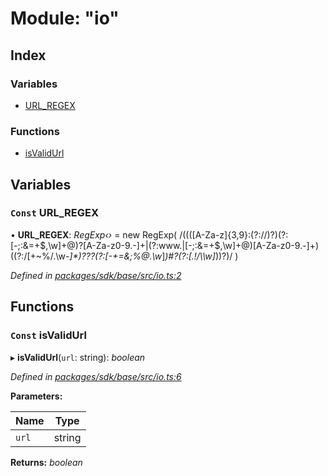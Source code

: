 # Module: "io"

## Index

### Variables

* [URL_REGEX](_io_.md#const-url_regex)

### Functions

* [isValidUrl](_io_.md#const-isvalidurl)

## Variables

### `Const` URL_REGEX

• **URL_REGEX**: *RegExp‹›* = new RegExp(
  /((([A-Za-z]{3,9}:(?:\/\/)?)(?:[\-;:&=\+\$,\w]+@)?[A-Za-z0-9\.\-]+|(?:www\.|[\-;:&=\+\$,\w]+@)[A-Za-z0-9\.\-]+)((?:\/[\+~%\/\.\w\-_]*)?\??(?:[\-\+=&;%@\.\w_]*)#?(?:[\.\!\/\\\w]*))?)/
)

*Defined in [packages/sdk/base/src/io.ts:2](https://github.com/celo-org/celo-monorepo/blob/master/packages/sdk/base/src/io.ts#L2)*

## Functions

### `Const` isValidUrl

▸ **isValidUrl**(`url`: string): *boolean*

*Defined in [packages/sdk/base/src/io.ts:6](https://github.com/celo-org/celo-monorepo/blob/master/packages/sdk/base/src/io.ts#L6)*

**Parameters:**

Name | Type |
------ | ------ |
`url` | string |

**Returns:** *boolean*
